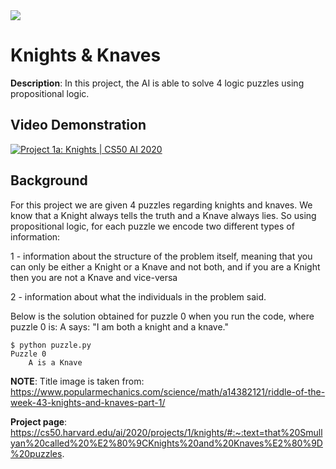 <img src = "https://hips.hearstapps.com/hmg-prod.s3.amazonaws.com/images/knights-and-knaves-1512676712.jpg?crop=1.00xw:1.00xh;0,0&resize=768:*">

# Knights & Knaves

**Description**: In this project, the AI is able to solve 4 logic puzzles using propositional logic.

Video Demonstration
-------------------

[![Project 1a: Knights | CS50 AI 2020](http://img.youtube.com/vi/mv9UAf2_v_o/0.jpg)](https://youtu.be/mv9UAf2_v_o)

Background
-----------
For this project we are given 4 puzzles regarding knights and knaves. We know that a Knight always tells the truth and a Knave always lies. So using propositional logic, for each puzzle we encode two different types of information:

1 - information about the structure of the problem itself, meaning that you can only be either a Knight or a Knave and not both, and if you are a Knight then you are not a Knave and vice-versa

2 - information about what the individuals in the problem said.
  
Below is the solution obtained for puzzle 0 when you run the code, where puzzle 0 is: 
                      A says: "I am both a knight and a knave."
```
$ python puzzle.py
Puzzle 0
    A is a Knave
```





**NOTE**: Title image is taken from: https://www.popularmechanics.com/science/math/a14382121/riddle-of-the-week-43-knights-and-knaves-part-1/

**Project page**:   https://cs50.harvard.edu/ai/2020/projects/1/knights/#:~:text=that%20Smullyan%20called%20%E2%80%9CKnights%20and%20Knaves%E2%80%9D%20puzzles.               







